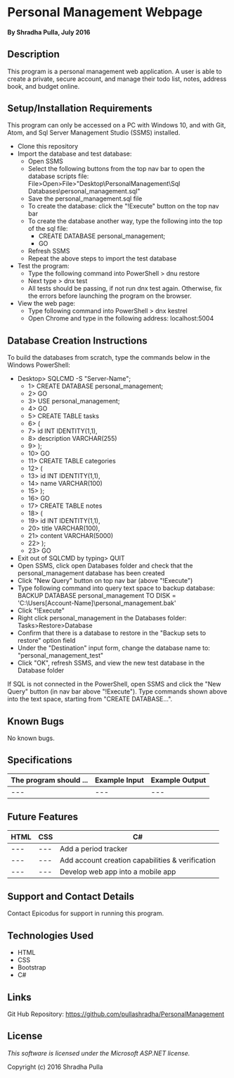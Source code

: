 # Personal Management Webpage

#### By Shradha Pulla, July 2016

## Description

This program is a personal management web application. A user is able to create a private, secure account, and manage their todo list, notes, address book, and budget online.

## Setup/Installation Requirements

This program can only be accessed on a PC with Windows 10, and with Git, Atom, and Sql Server Management Studio (SSMS) installed.

* Clone this repository
* Import the database and test database:
  * Open SSMS
  * Select the following buttons from the top nav bar to open the database scripts file: File>Open>File>"Desktop\PersonalManagement\Sql Databases\personal_management.sql"
  * Save the personal_management.sql file
  * To create the database: click the "!Execute" button on the top nav bar
  * To create the database another way, type the following into the top of the sql file:
    * CREATE DATABASE personal_management;
    * GO
  * Refresh SSMS
  * Repeat the above steps to import the test database
* Test the program:
  * Type the following command into PowerShell > dnu restore
  * Next type > dnx test
  * All tests should be passing, if not run dnx test again. Otherwise, fix the errors before launching the program on the browser.
* View the web page:
  * Type following command into PowerShell > dnx kestrel
  * Open Chrome and type in the following address: localhost:5004

## Database Creation Instructions

To build the databases from scratch, type the commands below in the Windows PowerShell:
  * Desktop> SQLCMD -S "Server-Name";
    * 1> CREATE DATABASE personal_management;
    * 2> GO
    * 3> USE personal_management;
    * 4> GO
    * 5> CREATE TABLE tasks
    * 6> (
    * 7> id INT IDENTITY(1,1),
    * 8> description VARCHAR(255)
    * 9> );
    * 10> GO
    * 11> CREATE TABLE categories
    * 12> (
    * 13> id INT IDENTITY(1,1),
    * 14> name VARCHAR(100)
    * 15> );
    * 16> GO
    * 17> CREATE TABLE notes
    * 18> (
    * 19> id INT IDENTITY(1,1),
    * 20> title VARCHAR(100),
    * 21> content VARCHAR(5000)
    * 22> );
    * 23> GO
  * Exit out of SQLCMD by typing> QUIT
  * Open SSMS, click open Databases folder and check that the personal_management database has been created
  * Click "New Query" button on top nav bar (above "!Execute")
  * Type following command into query text space to backup database: BACKUP DATABASE personal_management TO DISK = 'C:\Users\[Account-Name]\personal_management.bak'
  * Click "!Execute"
  * Right click personal_management in the Databases folder: Tasks>Restore>Database
  * Confirm that there is a database to restore in the "Backup sets to restore" option field
  * Under the "Destination" input form, change the database name to: "personal_management_test"
  * Click "OK", refresh SSMS, and view the new test database in the Database folder

If SQL is not connected in the PowerShell, open SSMS and click the "New Query" button (in nav bar above "!Execute"). Type commands shown above into the text space, starting from "CREATE DATABASE...".

## Known Bugs

No known bugs.

## Specifications

The program should ... | Example Input | Example Output
----- | ----- | -----
--- | --- | ---

## Future Features

HTML | CSS | C#
----- | ----- | -----
--- | --- | Add a period tracker
--- | --- | Add account creation capabilities & verification
--- | --- | Develop web app into a mobile app

## Support and Contact Details

Contact Epicodus for support in running this program.

## Technologies Used

* HTML
* CSS
* Bootstrap
* C#

## Links

Git Hub Repository: https://github.com/pullashradha/PersonalManagement

## License

*This software is licensed under the Microsoft ASP.NET license.*

Copyright (c) 2016 Shradha Pulla
